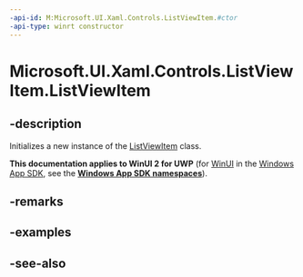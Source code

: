```yaml
---
-api-id: M:Microsoft.UI.Xaml.Controls.ListViewItem.#ctor
-api-type: winrt constructor
---
```


<!-- Method syntax
public ListViewItem()
-->

# Microsoft.UI.Xaml.Controls.ListViewItem.ListViewItem

## -description
Initializes a new instance of the [ListViewItem](listviewitem.md) class.

**This documentation applies to WinUI 2 for UWP** (for [WinUI](/windows/apps/winui/winui3/) in the [Windows App SDK](/windows/apps/windows-app-sdk/), see the **[Windows App SDK namespaces](/windows/windows-app-sdk/api/winrt/)**).

## -remarks

## -examples

## -see-also
